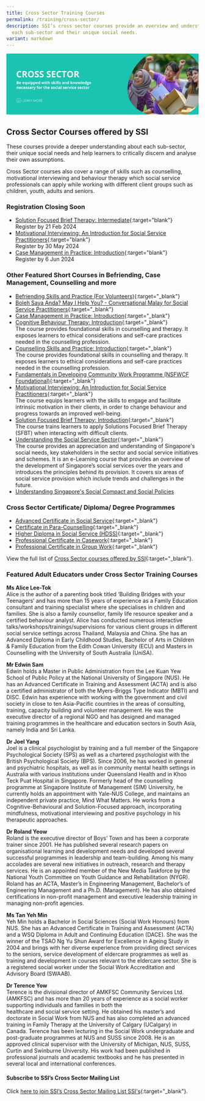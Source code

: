 ```yaml
---
title: Cross Sector Training Courses
permalink: /training/cross-sector/
description: SSI’s cross sector courses provide an overview and understanding of
  each sub-sector and their unique social needs.
variant: markdown
---
```

![Social Service Institute (SSI) Singapore - Counselling, Motivational Interviewing &amp; Behaviour Therapy Courses](/images/cross-sector-banner.png)

## **Cross Sector Courses offered by SSI**

These courses provide a deeper understanding about each sub-sector, their unique social needs and help learners to critically discern and analyse their own assumptions.  
  
Cross Sector courses also cover a range of skills such as counselling, motivational interviewing and behaviour therapy which social service professionals can apply while working with different client groups such as children, youth, adults and seniors.  
  
### **Registration Closing Soon**
- [Solution Focused Brief Therapy: Intermediate](https://iltms.ssi.gov.sg/Registration/schedule?coursecode=SCRS5447){:target="blank"}<br>Register by 21 Feb 2024
- [Motivational Interviewing: An Introduction for Social Service Practitioners](https://iltms.ssi.gov.sg/registration/schedule?coursecode=SCYF5725){:target="blank"}<br>Register by 30 May 2024
- [Case Management in Practice: Introduction](https://iltms.ssi.gov.sg/registration/schedule?coursecode=SCRS5228){:target="blank"}<br>Register by 6 Jun 2024


### **Other Featured Short Courses in Befriending, Case Management, Counselling and more**

-   [Befriending Skills and Practice (For Volunteers)](https://iltms.ssi.gov.sg/Registration/schedule?coursecode=SVDM5311){:target="_blank"}   
-   [Boleh Saya Anda? May I Help You? - Conversational Malay for Social Service Practitioners](https://iltms.ssi.gov.sg/Registration/schedule?coursecode=SCRS5647){:target="_blank"}   
-   [Case Management in Practice: Introduction](https://iltms.ssi.gov.sg/Registration/schedule?coursecode=SCRS5228){:target="_blank"}   
-   [Cognitive Behaviour Therapy: Introduction](https://iltms.ssi.gov.sg/Registration/schedule?coursecode=SCYF5141){:target="_blank"}<br>The course provides foundational skills in counselling and therapy. It exposes learners to ethical considerations and self-care practices needed in the counselling profession.
-   [Counselling Skills and Practice: Introduction](https://iltms.ssi.gov.sg/Registration/schedule?coursecode=SCRS5229){:target="_blank"}<br>The course provides foundational skills in counselling and therapy. It exposes learners to ethical considerations and self-care practices needed in the counselling profession.
-   [Fundamentals in Developing Community Work Programme (NSFWCF Foundational)](https://iltms.ssi.gov.sg/Registration/schedule?coursecode=SCET159){:target="_blank"}   
-   [Motivational Interviewing: An Introduction for Social Service Practitioners](https://iltms.ssi.gov.sg/Registration/schedule?coursecode=SCYF5725){:target="_blank"}   <br>The course equips learners with the skills to engage and facilitate intrinsic motivation in their clients, in order to change behaviour and progress towards an improved well-being.
-   [Solution Focused Brief Therapy: Introduction](https://iltms.ssi.gov.sg/Registration/schedule?coursecode=SCRS5279){:target="_blank"}<br>The course trains learners to apply Solutions Focused Brief Therapy (SFBT) when interacting with difficult clients.
-   [Understanding the Social Service Sector](https://iltms.ssi.gov.sg/Registration/schedule?coursecode=SCET6-M){:target="_blank"}<br>The course provides an appreciation and understanding of Singapore's social needs, key stakeholders in the sector and social service initiatives and schemes. It is an e-Learning course that provides an overview of the development of Singapore’s social services over the years and introduces the principles behind its provision. It covers six areas of social service provision which include trends and challenges in the future.  
-  [Understanding Singapore's Social Compact and Social Policies](https://iltms.ssi.gov.sg/Registration/schedule?coursecode=SCRS400)

### **Cross Sector Certificate/ Diploma/ Degree Programmes**

-   [Advanced Certificate in Social Service](/training/cet-programmes/advanced-certificate-in-social-service/){:target="_blank"}  
-   [Certificate in Para-Counselling](/training/cet-programmes/certificate-in-para-counselling/){:target="_blank"}     
-   [Higher Diploma in Social Service (HDSS)](/training/cet-programmes/higher-diploma-in-social-service/){:target="_blank"} 
-   [Professional Certificate in Casework](/training/cet-programmes/professional-certificate-in-casework/){:target="_blank"}   
-   [Professional Certificate in Group Work](/training/cet-programmes/professional-certificate-in-group-work/){:target="_blank"}   

View the full list of [Cross Sector courses offered by SSI](https://iltms.ssi.gov.sg/Registration/Course){:target="_blank"}.  
 
### **Featured Adult Educators under Cross Sector Training Courses**

**Ms Alice Lee-Tok**  
Alice is the author of a parenting book titled ‘Building Bridges with your Teenagers’ and has more than 15 years of experience as a Family Education consultant and training specialist where she specialises in children and families. She is also a family counsellor, family life resource speaker and a certified behaviour analyst. Alice has conducted numerous interactive talks/workshops/trainings/supervisions for various client groups in different social service settings across Thailand, Malaysia and China. She has an Advanced Diploma in Early Childhood Studies, Bachelor of Arts in Children &amp; Family Education from the Edith Cowan University (ECU) and Masters in Counselling with the University of South Australia (UniSA).  
  
**Mr Edwin Sam**  
Edwin holds a Master in Public Administration from the Lee Kuan Yew School of Public Policy at the National University of Singapore (NUS). He has an Advanced Certificate in Training and Assessment (ACTA) and is also a certified administrator of both the Myers-Briggs Type Indicator (MBTI) and DISC. Edwin has experience with working with the government and civil society in close to ten Asia-Pacific countries in the areas of consulting, training, capacity building and volunteer management. He was the executive director of a regional NGO and has designed and managed training programmes in the healthcare and education sectors in South Asia, namely India and Sri Lanka.  
  
**Dr Joel Yang**  
Joel is a clinical psychologist by training and a full member of the Singapore Psychological Society (SPS) as well as a chartered psychologist with the British Psychological Society (BPS). Since 2006, he has worked in general and psychiatric hospitals, as well as in community mental health settings in Australia with various institutions under Queensland Health and in Khoo Teck Puat Hospital in Singapore. Formerly head of the counselling programme at Singapore Institute of Management (SIM) University, he currently holds an appointment with Yale-NUS College, and maintains an independent private practice, Mind What Matters. He works from a Cognitive-Behavioural and Solution-Focused approach, incorporating mindfulness, motivational interviewing and positive psychology in his therapeutic approaches.  
  
**Dr Roland Yeow**  
Roland is the executive director of Boys’ Town and has been a corporate trainer since 2001. He has published several research papers on organisational learning and development needs and developed several successful programmes in leadership and team-building. Among his many accolades are several new initiatives in outreach, research and therapy services. He is an appointed member of the New Media Taskforce by the National Youth Committee on Youth Guidance and Rehabilitation (NYGR). Roland has an ACTA, Master’s in Engineering Management, Bachelor’s of Engineering Management and a Ph.D. (Management). He has also obtained certifications in non-profit management and executive leadership training in managing non-profit agencies.  
  
**Ms Tan Yeh Min**  
Yeh Min holds a Bachelor in Social Sciences (Social Work Honours) from NUS. She has an Advanced Certificate in Training and Assessment (ACTA) and a WSQ Diploma in Adult and Continuing Education (DACE). She was the winner of the TSAO Ng Yu Shun Award for Excellence in Ageing Study in 2004 and brings with her diverse experience from providing direct services to the seniors, service development of eldercare programmes as well as training and development in courses relevant to the eldercare sector. She is a registered social worker under the Social Work Accreditation and Advisory Board (SWAAB).  
  
**Dr Terence Yow**  
Terence is the divisional director of AMKFSC Community Services Ltd. (AMKFSC) and has more than 20 years of experience as a social worker supporting individuals and families in both the  
healthcare and social service setting. He obtained his master’s and doctorate in Social Work from NUS and has also completed an advanced training in Family Therapy at the University of Calgary (UCalgary) in Canada. Terence has been lecturing in the Social Work undergraduate and post-graduate programmes at NUS and SUSS since 2008. He is an approved clinical supervisor with the University of Michigan, NUS, SUSS, Curtin and Swinburne University. His work had been published in professional journals and academic textbooks and he has presented in several local and international conferences.

#### **Subscribe to SSI’s Cross Sector Mailing List**

Click [here to join SSI’s Cross Sector Mailing List SSI's](https://form.gov.sg/#!/62062a0f8cb95c001235e55d){:target="_blank"}.